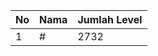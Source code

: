 | No | Nama            | Jumlah Level |
|----|-----------------|--------------|
| 1  | #    |    2732        |
